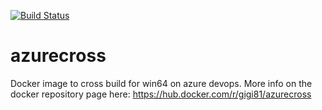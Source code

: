 [![Build Status](https://luigigrilli.visualstudio.com/azurecross/_apis/build/status/gigi81.azurecross?branchName=master)](https://luigigrilli.visualstudio.com/azurecross/_build/latest?definitionId=6&branchName=master)

# azurecross

Docker image to cross build for win64 on azure devops. More info on the docker repository page here: https://hub.docker.com/r/gigi81/azurecross
